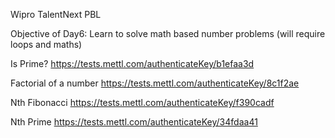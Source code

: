 Wipro TalentNext PBL

Objective of Day6:
Learn to solve math based number problems (will require loops and maths)


Is Prime?
https://tests.mettl.com/authenticateKey/b1efaa3d

Factorial of a number
https://tests.mettl.com/authenticateKey/8c1f2ae

Nth Fibonacci
https://tests.mettl.com/authenticateKey/f390cadf

Nth Prime
https://tests.mettl.com/authenticateKey/34fdaa41
